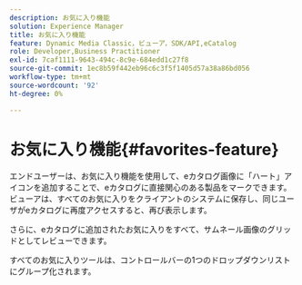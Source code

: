 ```yaml
---
description: お気に入り機能
solution: Experience Manager
title: お気に入り機能
feature: Dynamic Media Classic，ビューア，SDK/API,eCatalog
role: Developer,Business Practitioner
exl-id: 7caf1111-9643-494c-8c9e-684edd1c27f8
source-git-commit: 1ec8b59f442eb96c6c3f5f1405d57a38a86bd056
workflow-type: tm+mt
source-wordcount: '92'
ht-degree: 0%

---
```


# お気に入り機能{#favorites-feature}

エンドユーザーは、お気に入り機能を使用して、eカタログ画像に「ハート」アイコンを追加することで、eカタログに直接関心のある製品をマークできます。 ビューアは、すべてのお気に入りをクライアントのシステムに保存し、同じユーザがeカタログに再度アクセスすると、再び表示します。

さらに、eカタログに追加されたお気に入りをすべて、サムネール画像のグリッドとしてレビューできます。

すべてのお気に入りツールは、コントロールバーの1つのドロップダウンリストにグループ化されます。
